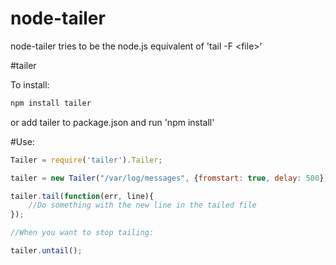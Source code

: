 node-tailer
===========

node-tailer tries to be the node.js equivalent of 'tail -F &lt;file>'

#tailer

To install:

```bash
npm install tailer
```

or add tailer to package.json and run 'npm install'

#Use:
```javascript
Tailer = require('tailer').Tailer;

tailer = new Tailer("/var/log/messages", {fromstart: true, delay: 500});

tailer.tail(function(err, line){
	//Do something with the new line in the tailed file
});

//When you want to stop tailing:

tailer.untail();

````
